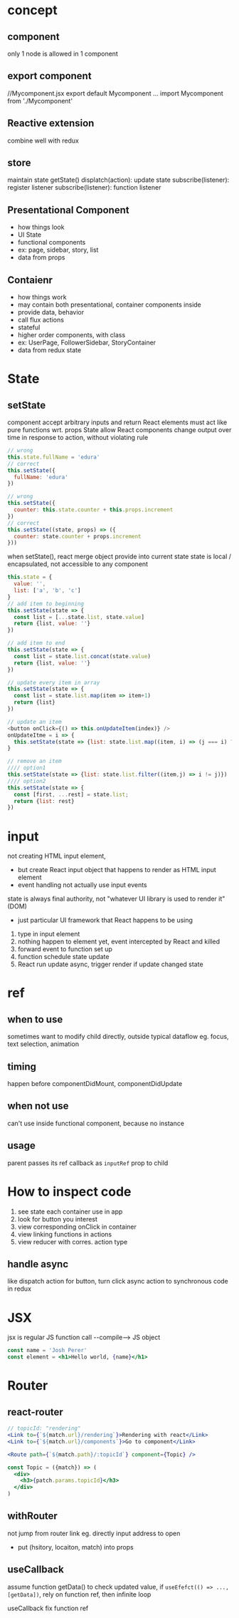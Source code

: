 # concept
## component
only 1 node is allowed in 1 component

## export component
//Mycomponent.jsx
export default Mycomponent
...
import Mycomponent from './Mycomponent'


## Reactive extension
combine well with redux

## store 
maintain state
getState()
displatch(action): update state
subscribe(listener): register listener
subscribe(listener): function listener


## Presentational Component
- how things look
- UI State
- functional components
- ex: page, sidebar, story, list
- data from props

## Contaienr
- how things work
- may contain both presentational, container components inside
- provide data, behavior
- call flux actions
- stateful
- higher order components, with class
- ex: UserPage, FollowerSidebar, StoryContainer
- data from redux state

# State
## setState
component accept arbitrary inputs and return React elements
must act like pure functions wrt. props
State allow React components change output over time in response to action, without violating rule
```js
// wrong
this.state.fullName = 'edura'
// correct
this.setState({
  fullName: 'edura'
})

// wrong
this.setState({
  counter: this.state.counter + this.props.increment
})
// correct
this.setState((state, props) => ({
  counter: state.counter + props.increment
}))
```

when setState(), react merge object provide into current state
state is local / encapsulated, not accessible to any component

```js
this.state = {
  value: '',
  list: ['a', 'b', 'c']
}
// add item to beginning
this.setState(state => {
  const list = [...state.list, state.value]
  return {list, value: ''}
})

// add item to end
this.setState(state => {
  const list = state.list.concat(state.value)
  return {list, value: ''}
})

// update every item in array
this.setState(state => {
  const list = state.list.map(item => item+1)
  return {list}
})

// update an item
<button onClick={() => this.onUpdateItem(index)} />
onUpdateItme = i => {
  this.setState(state => {list: state.list.map((item, i) => (j === i) ? item+1 : item)})
}

// remove an item
//// option1
this.setState(state => {list: state.list.filter((item,j) => i != j)})
//// option2
this.setState(state => {
  const [first, ...rest] = state.list;
  return {list: rest}
})

```

# input
not creating HTML input element, 
- but create React input object that happens to render as HTML input element
- event handling not actually use input events

state is always final authority, not "whatever UI library is used to render it" (DOM)
- just particular UI framework that React happens to be using

1. type in input element
2. nothing happen to element yet, event intercepted by React and killed
3. forward event to function set up
4. function schedule state update
5. React run update async, trigger render if update changed state



# ref
## when to use
sometimes want to modify child directly, outside typical dataflow
eg. focus, text selection, animation
## timing
happen before componentDidMount, componentDidUpdate

## when not use
can't use inside functional component, because no instance
## usage
parent passes its ref callback as `inputRef` prop to child


# How to inspect code
1. see state each container use in app
2. look for button you interest
3. view corresponding onClick in container
4. view linking functions in actions
5. view reducer with corres. action type


## handle async
like dispatch action for button, turn click async action to synchronous code in redux



# JSX
jsx is regular JS function call --compile--> JS object
```jsx
const name = 'Josh Perer'
const element = <h1>Hello world, {name}</h1>
```


# Router
## react-router
```jsx
// topicId: "rendering"
<Link to={`${match.url}/rendering`}>Rendering with react</Link>
<Link to={`${match.url}/components`}>Go to component</Link>

<Route path={`${match.path}/:topicId`} component={Topic} />

const Topic = ({match}) => (
  <div>
    <h3>{patch.params.topicId}</h3>
  </div>
)
```

## withRouter

not jump from router link
eg. directly input address to open
- put (hsitory, locaiton, match) into props


## useCallback
assume function getData() to check updated value,
if `useEfefct(() => ..., [getData])`, rely on function ref, then infinite loop

useCallback fix function ref


















